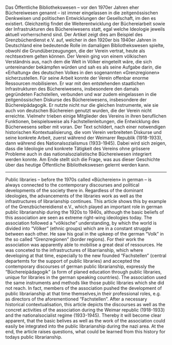 Das Öffentliche Bibliothekswesen – vor den 1970er Jahren eher Büchereiwesen genannt – ist immer eingelassen in die zeitgenössischen Denkweisen und politischen Entwicklungen der Gesellschaft, im den es existiert. Gleichzeitig findet die Weiterentwicklung der Büchereiarbeit sowie der Infrastrukturen des Büchereiwesens statt, egal welche Ideologie jeweils aktuell vorherrschend sind. Der Artikel zeigt dies am Beispiel des Grenzbücherdienst e.V. auf, welcher in den 1920er bis 1940er Jahren in Deutschland eine bedeutende Rolle im damaligen Bibliothekswesen spielte, obwohl die Grundüberzeugungen, die der Verein vertrat, heute als rechtsextrem gelten können. Der Verein ging von einem völkischen Verständnis aus, nach dem die Welt in Völker eingeteilt wäre, die sich untereinander bekämpfen würden und sah es als seine Aufgabe darin, die «Erhaltung» des deutschen Volkes in den sogenannten «Grenzregionen» sicherzustellen. Für seine Arbeit konnte der Verein offenbar enorme Ressourcen mobilisieren. Er war mit den entstehenden staatlichen Infrastrukturen des Büchereiwesens, insbesondere den damals gegründeten Fachstellen, verbunden und war zudem eingelassen in die zeitgenössischen Diskurse des Büchereiwesens, insbesondere der Büchereipädagogik. Er nutzte nicht nur die gleichen Instrumente, wie sie auch von deutschen Büchereien genutzt wurden, die der Verein nicht erreichte. Vielmehr trieben einige Mitglieder des Vereins in ihren beruflichen Funktionen, beispielsweise als Fachstellenleitungen, die Entwicklung des Bücherwesens selber mit voran. Der Text schildert, nach einer notwendigen historischen Kontextualisierung, die vom Verein verbreiteten Diskurse und seine konkrete Arbeit, zuerst während der Weimarer Republik (1918-1933), dann während des Nationalsozialismus (1933-1945). Dabei wird sich zeigen, dass die Ideologie und konkrete Tätigkeit des Vereins ohne grössere Probleme auch in das nationalsozialistische Büchereiwesen integriert werden konnte. Am Ende stellt sich die Frage, was aus dieser Geschichte über das heutige Öffentliche Bibliothekswesen gelernt werden kann.

---

Public libraries – before the 1970s called «Büchereien» in german – is always connected to the contemporary discourses and political developments of the society there in. Regardless of the dominant ideologies, the advancements of the libraries work as well as the infrastructures of librarianship continues. This article shows this by example of the Grenzbüchereidienst e.V., which played an important role in german public librarianship during the 1920s to 1940s, although the basic beliefs of this association are seen as extreme right-wing ideologies today. The association followed a “völkische” understanding, by which the world is divided into “Völker” (ethnic groups) which are in a constant struggle between each other. He saw his goal in the upkeep of the german “Volk” in the so called “Grenzregionen” (border regions). For their work the association was apparently able to mobilise a great deal of ressources. He was conceted to the infrastructures of libarrianship, which where developing at that time, especially to the new founded “Fachstellen” (central departemts for the support of public libraries) and accepted the contemporary discourses of german public librarianship, expressly the “Büchereipädagogik” (a form of planed education through public libraries, unique for libraries in the german speaking countries). The association used the same instruments and methods like those public libraries which she did not reach. In fact, members of the association pushed the development of public librarianship at that time themselves,in their professional roles, e.g. as directors of the aforementioned “Fachstellen”. After a necessary historical contextualisation, this article depicts the discourses as well as the concret activities of the association during the Weimar republic (1918-1933) and the nationalsocialist regime (1933-1945). Thereby it will become clear apparent, that the basic belives as well as the work of the association could easily be integrated into the public librarianship during the nazi area. At the end, the article raises questions, what could be learned from this history for todays public librarianship.